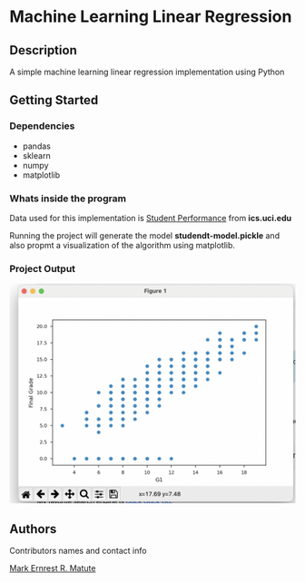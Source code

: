 # Machine Learning Linear Regression

## Description

A simple machine learning linear regression implementation using Python

## Getting Started

### Dependencies

* pandas
* sklearn
* numpy
* matplotlib

### Whats inside the program

Data used for this implementation is [Student Performance](https://archive.ics.uci.edu/ml/datasets/Student+Performance) from **ics.uci.edu**

Running the project will generate the model **studendt-model.pickle** and also propmt a visualization of the algorithm using matplotlib.

### Project Output
![Linear Regression](linear-regression.png "Project Output")


## Authors

Contributors names and contact info

[Mark Ernrest R. Matute](https://github.com/MarkMatute)
